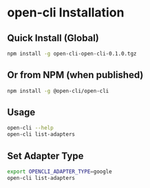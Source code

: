 # open-cli Installation

## Quick Install (Global)
```bash
npm install -g open-cli-open-cli-0.1.0.tgz
```

## Or from NPM (when published)
```bash
npm install -g @open-cli/open-cli
```

## Usage
```bash
open-cli --help
open-cli list-adapters
```

## Set Adapter Type
```bash
export OPENCLI_ADAPTER_TYPE=google
open-cli list-adapters
```
